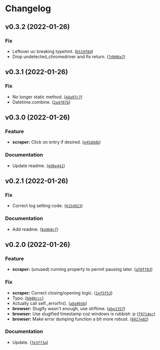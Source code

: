 # Changelog

<!--next-version-placeholder-->

## v0.3.2 (2022-01-26)
### Fix
* Leftover uc breaking typehint. ([`b519f8d`](https://github.com/2e0byo/YADC/commit/b519f8d39a1492416689574a102358b7be312a6c))
* Drop undetected_chromedriver and fix return. ([`7d900a7`](https://github.com/2e0byo/YADC/commit/7d900a7dc393453d53fde5478588bba515beefae))

## v0.3.1 (2022-01-26)
### Fix
* No longer static method. ([`4da97c7`](https://github.com/2e0byo/YADC/commit/4da97c79968e31a16bc502baa6cadfc97af81611))
* Datetime.combine. ([`2a4707b`](https://github.com/2e0byo/YADC/commit/2a4707b2e5de41c331af31b88edc2ea843676ed6))

## v0.3.0 (2022-01-26)
### Feature
* **scraper:** Click on entry if desired. ([`e45dddb`](https://github.com/2e0byo/YADC/commit/e45dddb88900e4858e0f18b5de2321e7aab6853b))

### Documentation
* Update readme. ([`4d9e441`](https://github.com/2e0byo/YADC/commit/4d9e441375ca58420fc42c4bba66ab85dd04d821))

## v0.2.1 (2022-01-26)
### Fix
* Correct log setting code. ([`415d923`](https://github.com/2e0byo/YADC/commit/415d92302ecc68d3d8ded387039feb6a59e498f5))

### Documentation
* Add readme. ([`8a9b8cf`](https://github.com/2e0byo/YADC/commit/8a9b8cf2f1ac8950dd5ec43b4c0fdc5991366896))

## v0.2.0 (2022-01-26)
### Feature
* **scraper:** (unused) running property to permit pausing later. ([`af0ff83`](https://github.com/2e0byo/YADC/commit/af0ff83d63b05035b12dd167b9b4169a2803a1a4))

### Fix
* **scraper:** Correct closing/opening logic. ([`1ef5f53`](https://github.com/2e0byo/YADC/commit/1ef5f5395982d12e5c931311ec5278bf3ac65dd8))
* Typo. ([`b940ccc`](https://github.com/2e0byo/YADC/commit/b940ccc98c37389f3beac5b70ac09694554d6f4b))
* Actually call self._errorfn(). ([`a8a9b5b`](https://github.com/2e0byo/YADC/commit/a8a9b5bc192ce47c8aa275edda42bf1e38ee5f88))
* **browser:** Slugify wasn't enough, use strftime. ([`ebe1357`](https://github.com/2e0byo/YADC/commit/ebe1357ecfd98bfca4c90385512fc76bffbc99a1))
* **browser:** Use slugified timestamp coz windows is rubbish :p ([`f9714ec`](https://github.com/2e0byo/YADC/commit/f9714ecdc681f02831398b5671391439be2ab705))
* **browser:** Make error dumping function a bit more robust. ([`6917e02`](https://github.com/2e0byo/YADC/commit/6917e02365e813a79766a589abb242800c354826))

### Documentation
* Update. ([`7e3ff3a`](https://github.com/2e0byo/YADC/commit/7e3ff3a6791519c7679bf9dd55cf19d8123ce9c4))
